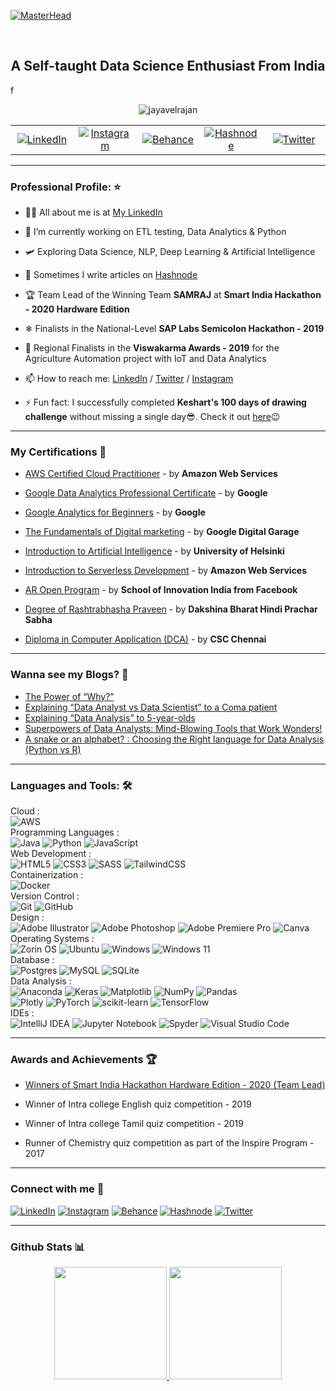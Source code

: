 [![MasterHead](https://github.com/Jayavelrajan/jayavelrajan/blob/main/Banner/githubbanner.gif)](https://bio.link/jayavelr)

 <br>
<h2 align="center">A Self-taught Data Science Enthusiast From India </h2>f



<p align="center"> <img src="https://komarev.com/ghpvc/?username=jayavelrajan&label=Profile%20views&color=0e75b6&style=flat" alt="jayavelrajan" /> </p>



<p align="center">

<table align="center" width="100%" border="0">
  <tr>
    <td align="center" width="20%">
      <a href="https://www.linkedin.com/in/jayavelrajan/">
        <img src="https://img.shields.io/badge/linkedin-%230077B5.svg?style=for-the-badge&logo=linkedin&logoColor=white" alt="LinkedIn">
      </a>
    </td>
    <td align="center" width="20%">
      <a href="https://instagram.com/jayavel_rajan">
        <img src="https://img.shields.io/badge/Instagram-%23E4405F.svg?style=for-the-badge&logo=Instagram&logoColor=white" alt="Instagram">
      </a>
    </td>
    <td align="center" width="20%">
      <a href="https://www.behance.net/jayavel_rajan">
        <img src="https://img.shields.io/badge/Behance-1769ff?style=for-the-badge&logo=behance&logoColor=white" alt="Behance">
      </a> 
    </td>
    <td align="center" width="20%">
      <a href="https://jvr.hashnode.dev/">
        <img src="https://img.shields.io/badge/Hashnode-2962FF?style=for-the-badge&logo=hashnode&logoColor=white" alt="Hashnode">
      </a>
    </td>
    <td align="center" width="20%">
      <a href="https://twitter.com/mjayavelrajan">
        <img src="https://img.shields.io/badge/Twitter-%231DA1F2.svg?style=for-the-badge&logo=Twitter&logoColor=white" alt="Twitter">
      </a>
    </td>
  </tr>
</table>

<!--
  <a href="https://twitter.com/mjayavelrajan" target="blank">
    <img align="center" src="https://raw.githubusercontent.com/rahuldkjain/github-profile-readme-generator/master/src/images/icons/Social/twitter.svg" alt="mjayavelrajan" height="30" width="60" />
  </a>
  <a href="https://linkedin.com/in/jayavelrajan" target="blank">
    <img align="center" src="https://img.shields.io/badge/linkedin-%230077B5.svg?style=for-the-badge&logo=linkedin&logoColor=white" alt="jayavelrajan" height="30" width="60" />
  </a>
  <a href="https://instagram.com/jayavel_rajan" target="blank">
    <img align="center" src="https://raw.githubusercontent.com/rahuldkjain/github-profile-readme-generator/master/src/images/icons/Social/instagram.svg" alt="jayavel_rajan" height="30" width="60" />
  </a>
  <a href="https://www.behance.net/jayavel_rajan" target="blank">
    <img align="center" src="https://raw.githubusercontent.com/rahuldkjain/github-profile-readme-generator/master/src/images/icons/Social/behance.svg" alt="jayavel_rajan" height="30" width="60" />
  </a>
  <a href="https://hashnode.com/jayavelrajan" target="blank">
    <img align="center" src="https://raw.githubusercontent.com/rahuldkjain/github-profile-readme-generator/master/src/images/icons/Social/hashnode.svg" alt="jayavelrajan" height="30" width="60" />
  </a>
</p>
-->
----------------------------------------------------------

### Professional Profile: :star:

- 👨‍💻 All about me is at [My LinkedIn](https://www.linkedin.com/in/jayavelrajan/)

- 🔭 I’m currently working on ETL testing, Data Analytics & Python 

- 🛩️ Exploring Data Science, NLP, Deep Learning & Artificial Intelligence 

- 📝 Sometimes I write articles on [Hashnode](https://jvr.hashnode.dev/)

- 🏆 Team Lead of the Winning Team **SAMRAJ** at **Smart India Hackathon - 2020 Hardware Edition**

- ❄ Finalists in the National-Level **SAP Labs Semicolon Hackathon - 2019**

- 🎇 Regional Finalists in the **Viswakarma Awards - 2019** for the Agriculture Automation project with IoT and Data Analytics

- 📫 How to reach me: [LinkedIn](https://www.linkedin.com/in/jayavelrajan/) / [Twitter](https://twitter.com/mjayavelrajan) / [Instagram](https://www.instagram.com/jayavel_rajan/)

- ⚡ Fun fact: I successfully completed **Keshart's 100 days of drawing challenge** without missing a single day😎. Check it out [here](https://www.instagram.com/stories/highlights/17983797086218930/)😉

------------------------------------------------------
 

<h3 align="left">My Certifications 📜 </h3>

- [AWS Certified Cloud Practitioner](https://www.credly.com/badges/bbe69a48-e09c-4e27-bf19-cea5d9a2d5f9/public_url) - by **Amazon Web Services**

- [Google Data Analytics Professional Certificate](https://www.credly.com/badges/834888a2-739c-460d-8109-ba8d20cc6ff9/public_url) - by **Google**

- [Google Analytics for Beginners](https://drive.google.com/file/d/1tn2JZsB44o7lIazrjKnNOSfyWLZPmi9b/view) - by **Google**

- [The Fundamentals of Digital marketing](https://drive.google.com/file/d/1sF7kNDsshkF1zbcETC6wW1iwJZx4YzLZ/view) - by **Google Digital Garage**
  
- [Introduction to Artificial Intelligence](https://certificates.mooc.fi/validate/4bim9iq3aoe) - by **University of Helsinki**

- [Introduction to Serverless Development](https://drive.google.com/file/d/1gc0dqKlahq_QxYwowda7mu7A5Ys1IzUL/view) - by **Amazon Web Services**

- [AR Open Program](https://drive.google.com/file/d/1ODJrxMruDiK_K5jf_3XGeTNsl0O-5xy4/view) - by **School of Innovation India from Facebook**

- [Degree of Rashtrabhasha Praveen](https://drive.google.com/file/d/1k2tr4XLPZWlRRGQxaRulntTFw8dGam4N/view) - by **Dakshina Bharat Hindi Prachar Sabha**

- [Diploma in Computer Application (DCA)](https://drive.google.com/file/d/1U4gduyw8a6IQlSnMjB8l-mgtPOZbxniQ/view) - by **CSC Chennai**

--------------------------------------------------------

<h3 align="left">Wanna see my Blogs? 📝</h3>

<!-- BLOG-POST-LIST:START -->
- [The Power of “Why?”](https://jvr.hashnode.dev/the-power-of-why)
- [Explaining “Data Analyst vs Data Scientist” to a Coma patient](https://jvr.hashnode.dev/explaining-data-analyst-vs-data-scientist-to-a-coma-patient)
- [Explaining “Data Analysis” to 5-year-olds](https://jvr.hashnode.dev/explaining-data-analysis-to-5-year-olds)
- [Superpowers of Data Analysts: Mind-Blowing Tools that Work Wonders!](https://jvr.hashnode.dev/superpowers-of-data-analysts-mind-blowing-tools-that-work-wonders)
- [A snake or an alphabet? : Choosing the Right language for Data Analysis (Python vs R)](https://jvr.hashnode.dev/a-snake-or-an-alphabet-choosing-the-right-language-for-data-analysis-python-vs-r)
<!-- BLOG-POST-LIST:END -->

 


<!-- <p align="left">
  <a href="https://twitter.com/mjayavelrajan" target="blank">
    <img align="center" src="https://raw.githubusercontent.com/rahuldkjain/github-profile-readme-generator/master/src/images/icons/Social/twitter.svg" alt="mjayavelrajan" height="30" width="60" />
  </a>
  <a href="https://linkedin.com/in/jayavelrajan" target="blank">
    <img align="center" src="https://raw.githubusercontent.com/rahuldkjain/github-profile-readme-generator/master/src/images/icons/Social/linked-in-alt.svg" alt="jayavelrajan" height="30" width="60" />
  </a>
  <a href="https://instagram.com/jayavel_rajan" target="blank">
    <img align="center" src="https://raw.githubusercontent.com/rahuldkjain/github-profile-readme-generator/master/src/images/icons/Social/instagram.svg" alt="jayavel_rajan" height="30" width="60" />
  </a>
  <a href="https://www.behance.net/jayavel_rajan" target="blank">
    <img align="center" src="https://raw.githubusercontent.com/rahuldkjain/github-profile-readme-generator/master/src/images/icons/Social/behance.svg" alt="jayavel_rajan" height="30" width="60" />
  </a>
  <a href="https://hashnode.com/jayavelrajan" target="blank">
    <img align="center" src="https://raw.githubusercontent.com/rahuldkjain/github-profile-readme-generator/master/src/images/icons/Social/hashnode.svg" alt="jayavelrajan" height="30" width="60" />
  </a>
</p> -->



<!-- <h3 align="left">Languages and Tools: 🛠 </h3>
<p align="left"> <a href="https://aws.amazon.com" target="_blank" rel="noreferrer"> <img src="https://raw.githubusercontent.com/devicons/devicon/master/icons/amazonwebservices/amazonwebservices-original-wordmark.svg" alt="aws" width="40" height="40"/> </a> <a href="https://www.w3schools.com/css/" target="_blank" rel="noreferrer"> <img src="https://raw.githubusercontent.com/devicons/devicon/master/icons/css3/css3-original-wordmark.svg" alt="css3" width="40" height="40"/> </a> <a href="https://www.docker.com/" target="_blank" rel="noreferrer"> <img src="https://raw.githubusercontent.com/devicons/devicon/master/icons/docker/docker-original-wordmark.svg" alt="docker" width="40" height="40"/> </a> <a href="https://git-scm.com/" target="_blank" rel="noreferrer"> <img src="https://www.vectorlogo.zone/logos/git-scm/git-scm-icon.svg" alt="git" width="40" height="40"/> </a> <a href="https://www.w3.org/html/" target="_blank" rel="noreferrer"> <img src="https://raw.githubusercontent.com/devicons/devicon/master/icons/html5/html5-original-wordmark.svg" alt="html5" width="40" height="40"/> </a> <a href="https://www.adobe.com/in/products/illustrator.html" target="_blank" rel="noreferrer"> <img src="https://www.vectorlogo.zone/logos/adobe_illustrator/adobe_illustrator-icon.svg" alt="illustrator" width="40" height="40"/> </a> <a href="https://www.java.com" target="_blank" rel="noreferrer"> <img src="https://raw.githubusercontent.com/devicons/devicon/master/icons/java/java-original.svg" alt="java" width="40" height="40"/> </a> <a href="https://www.linux.org/" target="_blank" rel="noreferrer"> <img src="https://raw.githubusercontent.com/devicons/devicon/master/icons/linux/linux-original.svg" alt="linux" width="40" height="40"/> </a> <a href="https://www.mysql.com/" target="_blank" rel="noreferrer"> <img src="https://raw.githubusercontent.com/devicons/devicon/master/icons/mysql/mysql-original-wordmark.svg" alt="mysql" width="40" height="40"/> </a> <a href="https://opencv.org/" target="_blank" rel="noreferrer"> <img src="https://www.vectorlogo.zone/logos/opencv/opencv-icon.svg" alt="opencv" width="40" height="40"/> </a> <a href="https://www.oracle.com/" target="_blank" rel="noreferrer"> <img src="https://raw.githubusercontent.com/devicons/devicon/master/icons/oracle/oracle-original.svg" alt="oracle" width="40" height="40"/> </a> <a href="https://pandas.pydata.org/" target="_blank" rel="noreferrer"> <img src="https://raw.githubusercontent.com/devicons/devicon/2ae2a900d2f041da66e950e4d48052658d850630/icons/pandas/pandas-original.svg" alt="pandas" width="40" height="40"/> </a> <a href="https://www.postgresql.org" target="_blank" rel="noreferrer"> <img src="https://raw.githubusercontent.com/devicons/devicon/master/icons/postgresql/postgresql-original-wordmark.svg" alt="postgresql" width="40" height="40"/> </a> <a href="https://www.python.org" target="_blank" rel="noreferrer"> <img src="https://raw.githubusercontent.com/devicons/devicon/master/icons/python/python-original.svg" alt="python" width="40" height="40"/> </a> <a href="https://pytorch.org/" target="_blank" rel="noreferrer"> <img src="https://www.vectorlogo.zone/logos/pytorch/pytorch-icon.svg" alt="pytorch" width="40" height="40"/> </a> <a href="https://scikit-learn.org/" target="_blank" rel="noreferrer"> <img src="https://upload.wikimedia.org/wikipedia/commons/0/05/Scikit_learn_logo_small.svg" alt="scikit_learn" width="40" height="40"/> </a> <a href="https://seaborn.pydata.org/" target="_blank" rel="noreferrer"> <img src="https://seaborn.pydata.org/_images/logo-mark-lightbg.svg" alt="seaborn" width="40" height="40"/> </a> <a href="https://www.tensorflow.org" target="_blank" rel="noreferrer"> <img src="https://www.vectorlogo.zone/logos/tensorflow/tensorflow-icon.svg" alt="tensorflow" width="40" height="40"/> </a> </p> -->

-----------------------------------------------------

<h3 align="left">Languages and Tools: 🛠 </h3>

Cloud : <br>
![AWS](https://img.shields.io/badge/AWS-%23FF9900.svg?style=for-the-badge&logo=amazon-aws&logoColor=white)<br>
Programming Languages : <br>
![Java](https://img.shields.io/badge/java-%23ED8B00.svg?style=for-the-badge&logo=openjdk&logoColor=white)
![Python](https://img.shields.io/badge/python-3670A0?style=for-the-badge&logo=python&logoColor=ffdd54)
![JavaScript](https://img.shields.io/badge/javascript-%23323330.svg?style=for-the-badge&logo=javascript&logoColor=%23F7DF1E) <br>
Web Development : <br>
![HTML5](https://img.shields.io/badge/html5-%23E34F26.svg?style=for-the-badge&logo=html5&logoColor=white)
![CSS3](https://img.shields.io/badge/css3-%231572B6.svg?style=for-the-badge&logo=css3&logoColor=white)
![SASS](https://img.shields.io/badge/SASS-hotpink.svg?style=for-the-badge&logo=SASS&logoColor=white)
![TailwindCSS](https://img.shields.io/badge/tailwindcss-%2338B2AC.svg?style=for-the-badge&logo=tailwind-css&logoColor=white) <br>
Containerization : <br>
![Docker](https://img.shields.io/badge/docker-%230db7ed.svg?style=for-the-badge&logo=docker&logoColor=white) <br>
Version Control : <br>
![Git](https://img.shields.io/badge/git-%23F05033.svg?style=for-the-badge&logo=git&logoColor=white)
![GitHub](https://img.shields.io/badge/github-%23121011.svg?style=for-the-badge&logo=github&logoColor=white) <br>
Design : <br>
![Adobe Illustrator](https://img.shields.io/badge/adobe%20illustrator-%23FF9A00.svg?style=for-the-badge&logo=adobe%20illustrator&logoColor=white)
![Adobe Photoshop](https://img.shields.io/badge/adobe%20photoshop-%2331A8FF.svg?style=for-the-badge&logo=adobe%20photoshop&logoColor=white)
![Adobe Premiere Pro](https://img.shields.io/badge/Adobe%20Premiere%20Pro-9999FF.svg?style=for-the-badge&logo=Adobe%20Premiere%20Pro&logoColor=white)
![Canva](https://img.shields.io/badge/Canva-%2300C4CC.svg?style=for-the-badge&logo=Canva&logoColor=white) <br>
Operating Systems : <br>
![Zorin OS](https://img.shields.io/badge/-Zorin%20OS-%2310AAEB?style=for-the-badge&logo=zorin&logoColor=white)
![Ubuntu](https://img.shields.io/badge/Ubuntu-E95420?style=for-the-badge&logo=ubuntu&logoColor=white)
![Windows](https://img.shields.io/badge/Windows-0078D6?style=for-the-badge&logo=windows&logoColor=white)
![Windows 11](https://img.shields.io/badge/Windows%2011-%230079d5.svg?style=for-the-badge&logo=Windows%2011&logoColor=white) <br>
Database : <br>
![Postgres](https://img.shields.io/badge/postgres-%23316192.svg?style=for-the-badge&logo=postgresql&logoColor=white)
![MySQL](https://img.shields.io/badge/mysql-%2300f.svg?style=for-the-badge&logo=mysql&logoColor=white)
![SQLite](https://img.shields.io/badge/sqlite-%2307405e.svg?style=for-the-badge&logo=sqlite&logoColor=white) <br>
Data Analysis : <br>
![Anaconda](https://img.shields.io/badge/Anaconda-%2344A833.svg?style=for-the-badge&logo=anaconda&logoColor=white)
![Keras](https://img.shields.io/badge/Keras-%23D00000.svg?style=for-the-badge&logo=Keras&logoColor=white)
![Matplotlib](https://img.shields.io/badge/Matplotlib-%23ffffff.svg?style=for-the-badge&logo=Matplotlib&logoColor=black)
![NumPy](https://img.shields.io/badge/numpy-%23013243.svg?style=for-the-badge&logo=numpy&logoColor=white)
![Pandas](https://img.shields.io/badge/pandas-%23150458.svg?style=for-the-badge&logo=pandas&logoColor=white) <br>
![Plotly](https://img.shields.io/badge/Plotly-%233F4F75.svg?style=for-the-badge&logo=plotly&logoColor=white)
![PyTorch](https://img.shields.io/badge/PyTorch-%23EE4C2C.svg?style=for-the-badge&logo=PyTorch&logoColor=white)
![scikit-learn](https://img.shields.io/badge/scikit--learn-%23F7931E.svg?style=for-the-badge&logo=scikit-learn&logoColor=white)
![TensorFlow](https://img.shields.io/badge/TensorFlow-%23FF6F00.svg?style=for-the-badge&logo=TensorFlow&logoColor=white) <br>
IDEs : <br>
![IntelliJ IDEA](https://img.shields.io/badge/IntelliJIDEA-000000.svg?style=for-the-badge&logo=intellij-idea&logoColor=white)
![Jupyter Notebook](https://img.shields.io/badge/jupyter-%23FA0F00.svg?style=for-the-badge&logo=jupyter&logoColor=white)
![Spyder](https://img.shields.io/badge/Spyder-838485?style=for-the-badge&logo=spyder%20ide&logoColor=maroon)
![Visual Studio Code](https://img.shields.io/badge/Visual%20Studio%20Code-0078d7.svg?style=for-the-badge&logo=visual-studio-code&logoColor=white)


-----------------------------------------------------


<h3 align="left">Awards and Achievements 🏆 </h3>

- [Winners of Smart India Hackathon Hardware Edition - 2020 (Team Lead)](https://drive.google.com/file/d/1HawJ28b0uGeEE6O1jndid57_wl6yYRkq/view)
  
- Winner of Intra college English quiz competition - 2019

- Winner of Intra college Tamil quiz competition - 2019

- Runner of Chemistry quiz competition as part of the Inspire Program - 2017

-----------------------------------------------------

<h3 align="left">Connect with me 🤝</h3>

[![LinkedIn](https://img.shields.io/badge/linkedin-%230077B5.svg?style=for-the-badge&logo=linkedin&logoColor=white)](https://www.linkedin.com/in/jayavelrajan/)
[![Instagram](https://img.shields.io/badge/Instagram-%23E4405F.svg?style=for-the-badge&logo=Instagram&logoColor=white)](https://instagram.com/jayavel_rajan)
[![Behance](https://img.shields.io/badge/Behance-1769ff?style=for-the-badge&logo=behance&logoColor=white)](https://www.behance.net/jayavel_rajan)
[![Hashnode](https://img.shields.io/badge/Hashnode-2962FF?style=for-the-badge&logo=hashnode&logoColor=white)](https://jvr.hashnode.dev/)
[![Twitter](https://img.shields.io/badge/Twitter-%231DA1F2.svg?style=for-the-badge&logo=Twitter&logoColor=white)](https://twitter.com/mjayavelrajan)

-----------------------------------------------------

    
<h3 align="left">Github Stats 📊 </h3>


<p align="center">
<a href="https://github.com/jayavelrajan">
  <img height="180em" src="https://github-readme-stats-eight-theta.vercel.app/api?username=jayavelrajan&show_icons=true&theme=algolia&include_all_commits=true&count_private=true"/>
  <img height="180em" src="https://github-readme-stats-eight-theta.vercel.app/api/top-langs/?username=jayavelrajan&layout=compact&langs_count=8&theme=algolia&include_all_commits=true&count_private=true"/>
</a>
</p>
<!--
[![jayavel's GitHub stats](https://github-readme-streak-stats.herokuapp.com/?user=jayavelrajan&)](https://github.com/jayavelrajan)
-->
    

<br >
</details>

